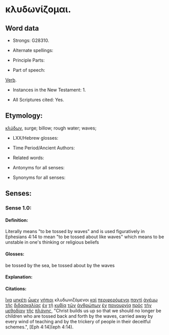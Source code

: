 # κλυδωνίζομαι.

<!-- Status: S2=Needs2ndReview -->
<!-- Lexica used for edits: BDAG, FFM, LN, BN, A-S -->

## Word data

* Strongs: G28310.


* Alternate spellings:

* Principle Parts: 

* Part of speech: 

[Verb](http://ugg.readthedocs.io/en/latest/verb.html).

* Instances in the New Testament: 1.

* All Scriptures cited: Yes.

## Etymology: 

[κλύδων](../G28300/01.md), surge; billow; rough water; waves;

* LXX/Hebrew glosses: 

* Time Period/Ancient Authors: 

* Related words: 

* Antonyms for all senses:

* Synonyms for all senses: 

## Senses:

### Sense 1.0:

#### Definition: 

Literally means "to be tossed by waves" and is used figuratively in Ephesians 4:14 to mean "to be tossed about like waves" which means to be unstable in one's thinking or religious beliefs

#### Glosses:

be tossed by the sea, be tossed about by the waves

#### Explanation:

#### Citations:

[ἵνα](../G24430/01.md) [μηκέτι](../G33710/01.md) [ὦμεν](../G99999/01.md) [νήπιοι](../G35160/01.md) κλυδωνιζόμενοι [καὶ](../G25320/01.md) [περιφερόμενοι](../G40640/01.md) [παντὶ](../G39560/01.md) [ἀνέμῳ](../G04170/01.md) [τῆς](../G35880/01.md) [διδασκαλίας](../G13190/01.md) [ἐν](../G17220/01.md) [τῇ](../G35880/01.md) [κυβίᾳ](../G29400/01.md) [τῶν](../G35880/01.md) [ἀνθρώπων](../G04440/01.md) [ἐν](../G17220/01.md) [πανουργίᾳ](../G38340/01.md) [πρὸς](../G43140/01.md) [τὴν](../G35880/01.md) [μεθοδίαν](../G31800/01.md) [τῆς](../G35880/01.md) [πλάνης](../G41060/01.md), 
"Christ builds us up so that we should no longer be children who are tossed back and forth by the waves, carried away by every wind of teaching and by the trickery of people in their deceitful schemes.", 
[Eph 4:14](eph 4:14).  
